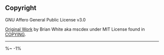 <!-- ## TODO

- [ ] Add a new item to the todo list. -->

## Copyright

GNU Affero General Public License v3.0

[Original Work](https://github.com/mscdex/busboy) by Brian White aka mscdex under MIT License found in [COPYING](COPYING).

---

<idio-footer />

%~ -1%
